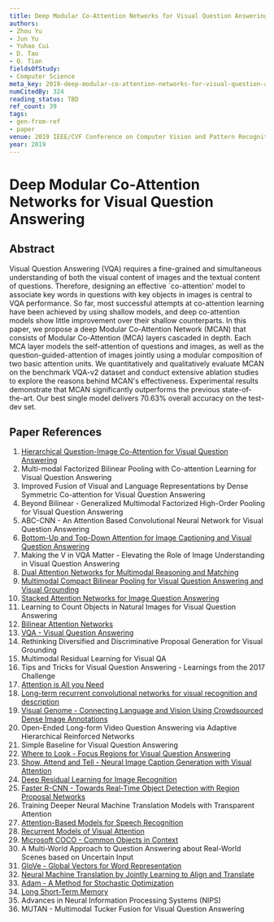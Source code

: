 ```yaml
---
title: Deep Modular Co-Attention Networks for Visual Question Answering
authors:
- Zhou Yu
- Jun Yu
- Yuhao Cui
- D. Tao
- Q. Tian
fieldsOfStudy:
- Computer Science
meta_key: 2019-deep-modular-co-attention-networks-for-visual-question-answering
numCitedBy: 324
reading_status: TBD
ref_count: 39
tags:
- gen-from-ref
- paper
venue: 2019 IEEE/CVF Conference on Computer Vision and Pattern Recognition (CVPR)
year: 2019
---
```


# Deep Modular Co-Attention Networks for Visual Question Answering

## Abstract

Visual Question Answering (VQA) requires a fine-grained and simultaneous understanding of both the visual content of images and the textual content of questions. Therefore, designing an effective `co-attention' model to associate key words in questions with key objects in images is central to VQA performance. So far, most successful attempts at co-attention learning have been achieved by using shallow models, and deep co-attention models show little improvement over their shallow counterparts. In this paper, we propose a deep Modular Co-Attention Network (MCAN) that consists of Modular Co-Attention (MCA) layers cascaded in depth. Each MCA layer models the self-attention of questions and images, as well as the question-guided-attention of images jointly using a modular composition of two basic attention units. We quantitatively and qualitatively evaluate MCAN on the benchmark VQA-v2 dataset and conduct extensive ablation studies to explore the reasons behind MCAN's effectiveness. Experimental results demonstrate that MCAN significantly outperforms the previous state-of-the-art. Our best single model delivers 70.63% overall accuracy on the test-dev set.

## Paper References

1. [Hierarchical Question-Image Co-Attention for Visual Question Answering](2016-hierarchical-question-image-co-attention-for-visual-question-answering)
2. Multi-modal Factorized Bilinear Pooling with Co-attention Learning for Visual Question Answering
3. Improved Fusion of Visual and Language Representations by Dense Symmetric Co-attention for Visual Question Answering
4. Beyond Bilinear - Generalized Multimodal Factorized High-Order Pooling for Visual Question Answering
5. ABC-CNN - An Attention Based Convolutional Neural Network for Visual Question Answering
6. [Bottom-Up and Top-Down Attention for Image Captioning and Visual Question Answering](2018-bottom-up-and-top-down-attention-for-image-captioning-and-visual-question-answering)
7. Making the V in VQA Matter - Elevating the Role of Image Understanding in Visual Question Answering
8. [Dual Attention Networks for Multimodal Reasoning and Matching](2017-dual-attention-networks-for-multimodal-reasoning-and-matching)
9. [Multimodal Compact Bilinear Pooling for Visual Question Answering and Visual Grounding](2016-multimodal-compact-bilinear-pooling-for-visual-question-answering-and-visual-grounding)
10. [Stacked Attention Networks for Image Question Answering](2016-stacked-attention-networks-for-image-question-answering)
11. Learning to Count Objects in Natural Images for Visual Question Answering
12. [Bilinear Attention Networks](2018-bilinear-attention-networks)
13. [VQA - Visual Question Answering](2015-vqa-visual-question-answering)
14. Rethinking Diversified and Discriminative Proposal Generation for Visual Grounding
15. Multimodal Residual Learning for Visual QA
16. Tips and Tricks for Visual Question Answering - Learnings from the 2017 Challenge
17. [Attention is All you Need](2017-attention-is-all-you-need)
18. [Long-term recurrent convolutional networks for visual recognition and description](2015-long-term-recurrent-convolutional-networks-for-visual-recognition-and-description)
19. [Visual Genome - Connecting Language and Vision Using Crowdsourced Dense Image Annotations](2016-visual-genome-connecting-language-and-vision-using-crowdsourced-dense-image-annotations)
20. Open-Ended Long-form Video Question Answering via Adaptive Hierarchical Reinforced Networks
21. Simple Baseline for Visual Question Answering
22. [Where to Look - Focus Regions for Visual Question Answering](2016-where-to-look-focus-regions-for-visual-question-answering)
23. [Show, Attend and Tell - Neural Image Caption Generation with Visual Attention](2015-show-attend-and-tell-neural-image-caption-generation-with-visual-attention)
24. [Deep Residual Learning for Image Recognition](2016-deep-residual-learning-for-image-recognition)
25. [Faster R-CNN - Towards Real-Time Object Detection with Region Proposal Networks](2015-faster-r-cnn-towards-real-time-object-detection-with-region-proposal-networks)
26. Training Deeper Neural Machine Translation Models with Transparent Attention
27. [Attention-Based Models for Speech Recognition](2015-attention-based-models-for-speech-recognition)
28. [Recurrent Models of Visual Attention](2014-recurrent-models-of-visual-attention)
29. [Microsoft COCO - Common Objects in Context](2014-microsoft-coco-common-objects-in-context)
30. A Multi-World Approach to Question Answering about Real-World Scenes based on Uncertain Input
31. [GloVe - Global Vectors for Word Representation](2014-glove-global-vectors-for-word-representation)
32. [Neural Machine Translation by Jointly Learning to Align and Translate](2015-neural-machine-translation-by-jointly-learning-to-align-and-translate)
33. [Adam - A Method for Stochastic Optimization](2015-adam-a-method-for-stochastic-optimization)
34. [Long Short-Term Memory](1997-long-short-term-memory)
35. Advances in Neural Information Processing Systems (NIPS)
36. MUTAN - Multimodal Tucker Fusion for Visual Question Answering
